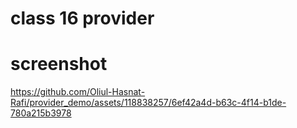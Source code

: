 # class 16 provider

# screenshot 
https://github.com/Oliul-Hasnat-Rafi/provider_demo/assets/118838257/6ef42a4d-b63c-4f14-b1de-780a215b3978
